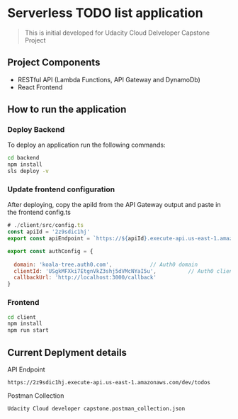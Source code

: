 # Serverless TODO list application

> This is initial developed for Udacity Cloud Delveloper Capstone Project

## Project Components

- RESTful API (Lambda Functions, API Gateway and DynamoDb)
- React Frontend

## How to run the application

### Deploy Backend

To deploy an application run the following commands:

```bash
cd backend
npm install
sls deploy -v
````

### Update frontend configuration

After deploying, copy the apiId from the API Gateway output and paste in the frontend config.ts

```js
# ./client/src/config.ts
const apiId = '2z9sdic1hj'
export const apiEndpoint = `https://${apiId}.execute-api.us-east-1.amazonaws.com/dev`

export const authConfig = {
  
  domain: 'koala-tree.auth0.com',            // Auth0 domain
  clientId: 'USgkMFXki7EtgnVkZ3shj5dVMcNYaI5u',          // Auth0 client id
  callbackUrl: 'http://localhost:3000/callback'
}

```

### Frontend

```bash
cd client
npm install
npm run start
```

## Current Deplyment details

API Endpoint
```
https://2z9sdic1hj.execute-api.us-east-1.amazonaws.com/dev/todos
```

Postman Collection

```
Udacity Cloud developer capstone.postman_collection.json
```